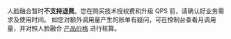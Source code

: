 人脸融合暂时**不支持退费**。您在购买技术授权费和升级 QPS 前，请确认好业务需求及使用时间。
如您对额外调用量产生的账单有疑问，可在控制台查看月调用量，并对照人脸融合 [产品价格](https://cloud.tencent.com/document/product/670/14521) 进行核算。